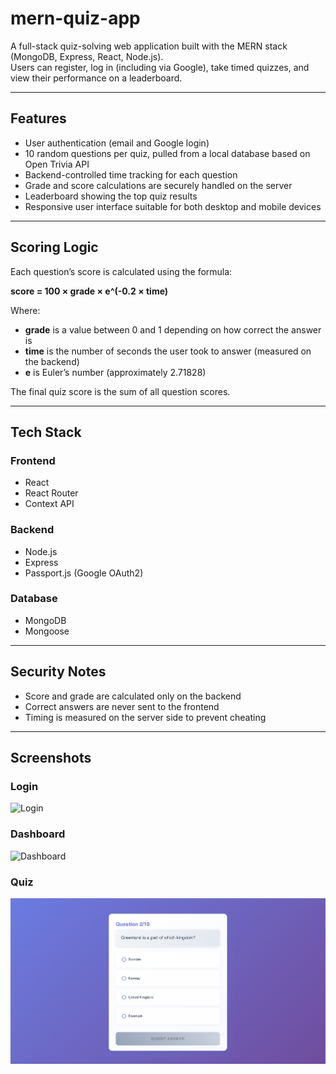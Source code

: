 # mern-quiz-app

A full-stack quiz-solving web application built with the MERN stack (MongoDB, Express, React, Node.js).  
Users can register, log in (including via Google), take timed quizzes, and view their performance on a leaderboard.

---

## Features

- User authentication (email and Google login)
- 10 random questions per quiz, pulled from a local database based on Open Trivia API
- Backend-controlled time tracking for each question
- Grade and score calculations are securely handled on the server
- Leaderboard showing the top quiz results
- Responsive user interface suitable for both desktop and mobile devices

---

## Scoring Logic

Each question’s score is calculated using the formula:

**score = 100 × grade × e^(-0.2 × time)**

Where:

- **grade** is a value between 0 and 1 depending on how correct the answer is  
- **time** is the number of seconds the user took to answer (measured on the backend)  
- **e** is Euler’s number (approximately 2.71828)

The final quiz score is the sum of all question scores.

---

## Tech Stack

### Frontend
- React
- React Router
- Context API

### Backend
- Node.js
- Express
- Passport.js (Google OAuth2)

### Database
- MongoDB
- Mongoose

---

## Security Notes

- Score and grade are calculated only on the backend
- Correct answers are never sent to the frontend
- Timing is measured on the server side to prevent cheating

---

## Screenshots

### Login
![Login](frontend/screenshots/login.png)

### Dashboard
![Dashboard](frontend/screenshots/dashboard.png)

### Quiz
![Quiz](frontend/screenshots/quiz.png)

